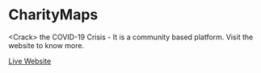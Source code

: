 # CharityMaps
&lt;Crack> the COVID-19 Crisis - It is a community based platform. Visit the website to know more.

[Live Website](http://maps-charity-at.eu-gb.cf.appdomain.cloud/)
